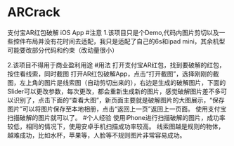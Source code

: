# ARCrack
支付宝AR红包破解 iOS App
#注意
1.该项目只是个Demo,代码内图片剪切以及一些控件布局并没有花时间去适配，我只是适配了自己的6s和ipad mini，其余机型可能要改部分代码和约束（改动量很小）

2.该项目不得用于商业盈利用途
#用法
打开支付宝AR红包，找到要破解的红包，按住看线索，同时截图
打开AR红包破解App，点击“打开截图”，选择刚刚的截图，左上角的图片是线索图（自动剪切出来的），右边是生成的破解图片，下面的Slider可以更改参数，每次更改，都会重新生成新的图片，感觉破解图片差不多可以识别了，点击下面的“查看大图”，新页面主要就是破解图片的大图展示，“保存图片”可以将图片保存至本地相册，点击“返回上一页”返回上一页面。
使用支付宝扫描破解的图片就可以了。
#个人经验
使用iPhone进行扫描破解的图片，成功率较低，相同的情况下，使用安卓手机扫描成功率较高。
线索图越是规则的物体，越难成功，比如水杯，苹果等，人脸等不规则图片非常容易成功。

